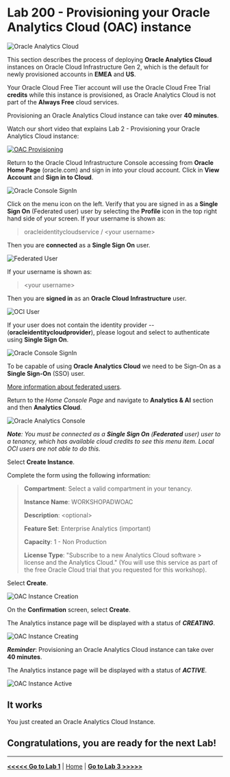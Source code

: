 # Lab 200 - Provisioning your Oracle Analytics Cloud (OAC) instance

![Oracle Analytics Cloud](/images/oac_banner.png)

This section describes the process of deploying **Oracle Analytics Cloud** instances on Oracle Cloud Infrastructure Gen 2, which is the default for newly provisioned accounts in **EMEA** and **US**.

Your Oracle Cloud Free Tier account will use the Oracle Cloud Free Trial **credits** while this instance is provisioned, as Oracle Analytics Cloud is not part of the **Always Free** cloud services.

Provisioning an Oracle Analytics Cloud instance can take over **40 minutes**.

Watch our short video that explains Lab 2 - Provisioning your Oracle Analytics Cloud instance:

[![OAC Provisioning](https://img.youtube.com/vi/ZAqXlhivQCg/hqdefault.jpg)](https://youtu.be/ZAqXlhivQCg)

Return to the Oracle Cloud Infrastructure Console accessing from **Oracle Home Page** (oracle.com) and sign in into your cloud account.
Click in **View Account** and **Sign in to Cloud**.

![Oracle Console SignIn](/images/lab200_1.png)

Click on the menu icon on the left. Verify that you are signed in as a **Single Sign On** (Federated user) user by selecting the **Profile** icon
in the top right hand side of your screen. If your username is shown as:

> oracleidentitycloudservice / \<your username\>
>
Then you are **connected** as a **Single Sign On** user.

![Federated User](/images/lab200_2.png)

If your username is shown as:

>\<your username\>
>
Then you are **signed in** as an **Oracle Cloud Infrastructure** user.

![OCI User](/images/lab200_3.png)

If your user does not contain the identity provider --(**oracleidentitycloudprovider**), please logout and select to authenticate
using **Single Sign On**.

![Oracle Console SignIn](/images/lab200_4.png)

To be capable of using **Oracle Analytics Cloud** we need to be Sign-On as a **Single Sign-On** (SSO) user.

[More information about federated users](https://docs.cloud.oracle.com/en-us/iaas/Content/Identity/Tasks/usingscim.htm).

Return to the *Home Console Page* and navigate to **Analytics & AI** section and then **Analytics Cloud**.

![Oracle Analytics Console](/images/lab200_5_2.png)

***Note**: You must be connected as a **Single Sign On** (**Federated** user) user to a tenancy, which has available cloud credits to see this menu
item. Local OCI users are not able to do this.*

Select **Create Instance**.

Complete the form using the following information:

> **Compartment**: Select a valid compartment in your tenancy.
>
>**Instance Name**: WORKSHOPADWOAC
>
>**Description**: \<optional\>
>
>**Feature Set**: Enterprise Analytics (important)
>
>**Capacity**: 1 - Non Production
>
> **License Type**: \"Subscribe to a new Analytics Cloud software > license and the Analytics Cloud.\" (You will use this service as part
> of the free Oracle Cloud trial that you requested for this workshop).

Select **Create**.

![OAC Instance Creation](/images/lab200_6.png)

On the **Confirmation** screen, select **Create**.

The Analytics instance page will be displayed with a status of ***CREATING***.

![OAC Instance Creating](/images/lab200_7.png)

***Reminder***: Provisioning an Oracle Analytics Cloud instance can take over **40 minutes**.

The Analytics instance page will be displayed with a status of ***ACTIVE***.

![OAC Instance Active](/images/lab200_8.png)

## It works

You just created an Oracle Analytics Cloud Instance.

## Congratulations, you are ready for the next Lab!

---

[**<<<<< Go to Lab 1**](../Lab1/README.md) | [Home](../README.md) | [**Go to Lab 3 >>>>>**](../Lab3/README.md)